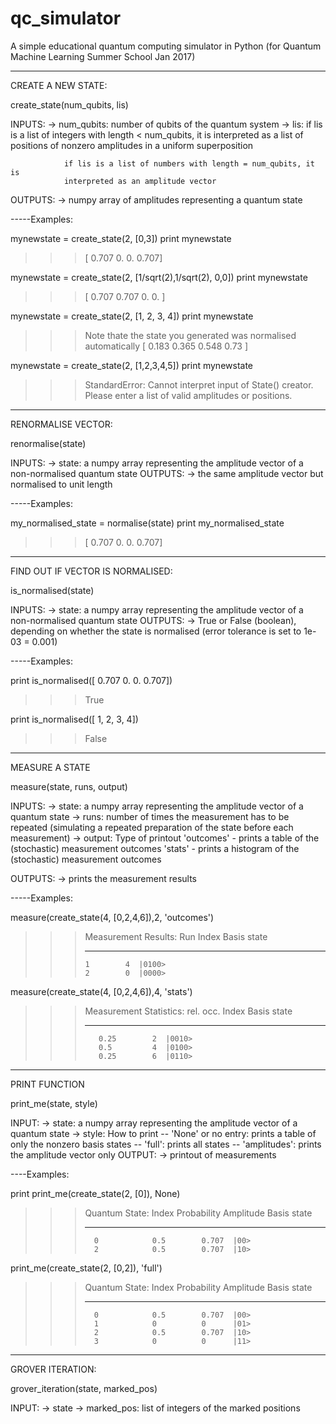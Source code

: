 # qc_simulator
A simple educational quantum computing simulator in Python (for Quantum Machine Learning Summer School Jan 2017)

*******************
CREATE A NEW STATE:

create_state(num_qubits, lis)

INPUTS:
-> num_qubits: 
				number of qubits of the quantum system
-> lis: 
				if lis is a list of integers with length < num_qubits, it is 
				interpreted as a list of positions of nonzero amplitudes in a 
				uniform superposition 

				if lis is a list of numbers with length = num_qubits, it is 
				interpreted as an amplitude vector

OUTPUTS:
-> numpy array of amplitudes representing a quantum state


-----Examples: 

mynewstate = create_state(2, [0,3])
print mynewstate

>>> [ 0.707  0.     0.     0.707]

mynewstate = create_state(2, [1/sqrt(2),1/sqrt(2), 0,0])
print mynewstate

>>> [ 0.707  0.707  0.     0.   ]

mynewstate = create_state(2, [1, 2, 3, 4])
print mynewstate

>>> Note thate the state you generated was normalised automatically 
>>> [ 0.183  0.365  0.548  0.73 ]

mynewstate = create_state(2, [1,2,3,4,5])
print mynewstate

>>> StandardError: Cannot interpret input of State() creator. Please enter a list of valid amplitudes or positions.

******************
RENORMALISE VECTOR:

renormalise(state)

INPUTS: 
			-> state: a numpy array representing the amplitude vector of
								a non-normalised quantum state
OUTPUTS:
			-> the same amplitude vector but normalised to unit length


-----Examples:
 
my_normalised_state = normalise(state)
print my_normalised_state

>>> [ 0.707  0.     0.     0.707]

******************
FIND OUT IF VECTOR IS NORMALISED:

is_normalised(state)

INPUTS: 
			-> state: a numpy array representing the amplitude vector of
								a non-normalised quantum state
OUTPUTS:
			-> True or False (boolean), depending on whether the state is normalised
					(error tolerance is set to 1e-03 = 0.001)

-----Examples: 

print is_normalised([ 0.707  0.     0.     0.707])

>>> True

print is_normalised([ 1, 2, 3, 4])

>>> False

***********************
MEASURE A STATE

measure(state, runs, output)

INPUTS:
			-> state: a numpy array representing the amplitude vector of
								a quantum state
			-> runs:  number of times the measurement has to be repeated 
								(simulating a repeated preparation of the state before 
								each measurement)
			-> output: Type of printout
								'outcomes' - prints a table of the (stochastic) measurement
														outcomes
								'stats' - prints a histogram of the (stochastic) measurement
													outcomes

OUTPUTS:
			-> prints the measurement results


-----Examples: 

measure(create_state(4, [0,2,4,6]),2, 'outcomes') 

>>> Measurement Results: 
>>>   Run    Index  Basis state
>>> -----  -------  -------------
>>>     1        4  |0100>
>>>     2        0  |0000>



measure(create_state(4, [0,2,4,6]),4, 'stats') 

>>> Measurement Statistics: 
>>>   rel. occ.    Index  Basis state
>>> -----------  -------  -------------
>>>        0.25        2  |0010>
>>>        0.5         4  |0100>
>>>        0.25        6  |0110>





****************************
PRINT FUNCTION

print_me(state, style)

INPUT: 
			-> state: a numpy array representing the amplitude vector of
								a quantum state
			-> style: How to print
								-- 'None' or no entry: prints a table of only
										the nonzero basis states
								-- 'full': prints all states
								-- 'amplitudes': prints the amplitude vector only
OUTPUT:
			-> printout of measurements

----Examples:

print print_me(create_state(2, [0]), None)

>>> Quantum State:
>>>   Index    Probability    Amplitude  Basis state
>>> -------  -------------  -----------  -------------
>>>       0            0.5        0.707  |00>
>>>       2            0.5        0.707  |10>



print_me(create_state(2, [0,2]), 'full')

>>>  Quantum State:
>>>   Index    Probability    Amplitude  Basis state
>>> -------  -------------  -----------  -------------
>>>       0            0.5        0.707  |00>
>>>       1            0          0      |01>
>>>       2            0.5        0.707  |10>
>>>       3            0          0      |11>




*******************************
GROVER ITERATION:

grover_iteration(state, marked_pos)

INPUT:
			-> state
			-> marked_pos: list of integers of the marked positions



